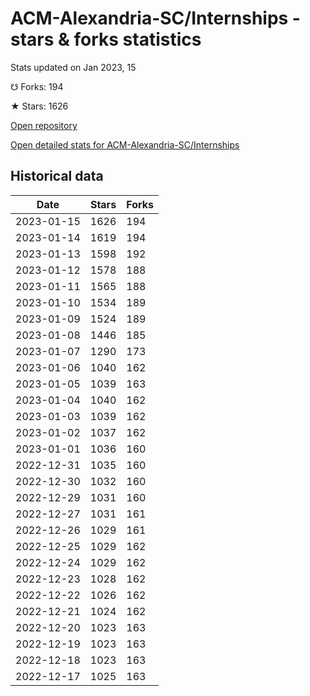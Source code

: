 # ACM-Alexandria-SC/Internships - stars & forks statistics

Stats updated on Jan 2023, 15

☋ Forks: 194

★ Stars: 1626

[Open repository](https://github.com/ACM-Alexandria-SC/Internships)

[Open detailed stats for ACM-Alexandria-SC/Internships](https://reviewgithub.com/rep/ACM-Alexandria-SC/Internships)

## Historical data
| Date | Stars | Forks |
|------|-------|-------|
| 2023-01-15 | 1626 | 194 | 
| 2023-01-14 | 1619 | 194 | 
| 2023-01-13 | 1598 | 192 | 
| 2023-01-12 | 1578 | 188 | 
| 2023-01-11 | 1565 | 188 | 
| 2023-01-10 | 1534 | 189 | 
| 2023-01-09 | 1524 | 189 | 
| 2023-01-08 | 1446 | 185 | 
| 2023-01-07 | 1290 | 173 | 
| 2023-01-06 | 1040 | 162 | 
| 2023-01-05 | 1039 | 163 | 
| 2023-01-04 | 1040 | 162 | 
| 2023-01-03 | 1039 | 162 | 
| 2023-01-02 | 1037 | 162 | 
| 2023-01-01 | 1036 | 160 | 
| 2022-12-31 | 1035 | 160 | 
| 2022-12-30 | 1032 | 160 | 
| 2022-12-29 | 1031 | 160 | 
| 2022-12-27 | 1031 | 161 | 
| 2022-12-26 | 1029 | 161 | 
| 2022-12-25 | 1029 | 162 | 
| 2022-12-24 | 1029 | 162 | 
| 2022-12-23 | 1028 | 162 | 
| 2022-12-22 | 1026 | 162 | 
| 2022-12-21 | 1024 | 162 | 
| 2022-12-20 | 1023 | 163 | 
| 2022-12-19 | 1023 | 163 | 
| 2022-12-18 | 1023 | 163 | 
| 2022-12-17 | 1025 | 163 | 

